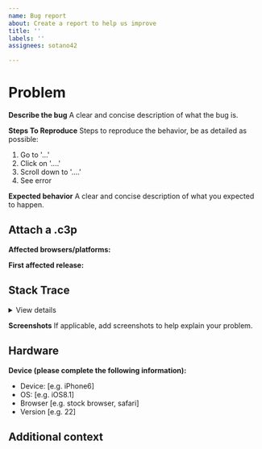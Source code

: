 ```yaml
---
name: Bug report
about: Create a report to help us improve
title: ''
labels: ''
assignees: sotano42

---
```


# Problem
**Describe the bug**
A clear and concise description of what the bug is.

**Steps To Reproduce**
Steps to reproduce the behavior, be as detailed as possible:
1. Go to '...'
2. Click on '....'
3. Scroll down to '....'
4. See error

**Expected behavior**
A clear and concise description of what you expected to happen.

## Attach a .c3p

<!-- A minimal Construct 3 project (.c3p) is required to be attached. Your issue will likely be closed without investigation if you don't provide one. Please see the guidelines -->

**Affected browsers/platforms:** <!-- Chrome/Firefox/Safari, Windows/macOS/Android, etc -->

<!-- Identifying the first version the issue started happening can help resolve the issue more quickly. -->

**First affected release:** <!-- e.g. worked in r122 but broke in r123 -->

## Stack Trace

<!-- Open your browser while running your game, press F12 and copy the stack trace that is shown. Look for any red messages . -->

<details><summary>View details</summary>

PASTE HERE

</details>


**Screenshots**
If applicable, add screenshots to help explain your problem.


## Hardware 

**Device (please complete the following information):**
 - Device: [e.g. iPhone6]
 - OS: [e.g. iOS8.1]
 - Browser [e.g. stock browser, safari]
 - Version [e.g. 22]

## Additional context
<!-- Add any other context about the problem here. -->
